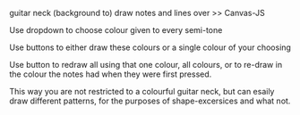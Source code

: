 guitar neck (background to) draw notes and lines over >> Canvas-JS

Use dropdown to choose colour given to every semi-tone

Use buttons to either draw these colours or a single colour of your choosing

Use button to redraw all using that one colour, all colours, or to re-draw in the colour the notes had when they were first pressed.

This way you are not restricted to a colourful guitar neck, but can esaily draw different patterns, for the purposes of shape-excersices and what not.
